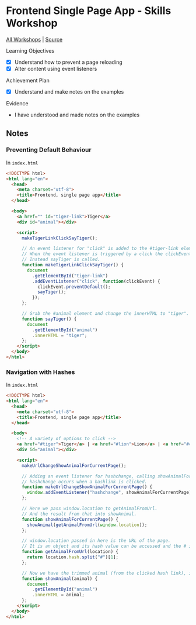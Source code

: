 # Frontend Single Page App - Skills Workshop

[All Workshops](README.md) | [Source](https://github.com/makersacademy/course/blob/master/pills/frontend_single_page_app.md)

Learning Objectives

- [x] Understand how to prevent a page reloading
- [x] Alter content using event listeners

Achievement Plan

- [x] Understand and make notes on the examples

Evidence

- I have understood and made notes on the examples

## Notes

### Preventing Default Behaviour

In `index.html`

```html
<!DOCTYPE html>
<html lang="en">
  <head>
    <meta charset="utf-8">
    <title>Frontend, single page app</title>
  </head>

  <body>
    <a href="" id="tiger-link">Tiger</a>
    <div id="animal"></div>

    <script>
      makeTigerLinkClickSayTiger();

      // An event listener for "click" is added to the #tiger-link element.
      // When the event listener is triggered by a click the clickEvent's default behaviour is prevented.
      // Instead sayTiger is called.
      function makeTigerLinkClickSayTiger() {
        document
          .getElementById("tiger-link")
          .addEventListener("click", function(clickEvent) {
            clickEvent.preventDefault();
            sayTiger();
          });
      };

      // Grab the #animal element and change the innerHTML to "tiger".
      function sayTiger() {
        document
          .getElementById("animal")
          .innerHTML = "tiger";
      };
    </script>
  </body>
</html>
```

### Navigation with Hashes

In `index.html`

```html
<!DOCTYPE html>
<html lang="en">
  <head>
    <meta charset="utf-8">
    <title>Frontend, single page app</title>
  </head>

  <body>
    <!-- A variety of options to click -->
    <a href="#tiger">Tiger</a> | <a href="#lion">Lion</a> | <a href="#cheetah">Cheetah</a> | <a href="#leopard">Leopard</a>
    <div id="animal"></div>

    <script>
      makeUrlChangeShowAnimalForCurrentPage();

      // Adding an event listener for hashchange, calling showAnimalForCurrentPage as callback.
      // hashchange occurs when a hashlink is clicked.
      function makeUrlChangeShowAnimalForCurrentPage() {
        window.addEventListener("hashchange", showAnimalForCurrentPage);
      };

      // Here we pass window.location to getAnimalFromUrl.
      // And the result from that into showAnimal.
      function showAnimalForCurrentPage() {
        showAnimal(getAnimalFromUrl(window.location));
      };

      // window.location passed in here is the URL of the page.
      // It is an object and its hash value can be accessed and the # is trimmed off.
      function getAnimalFromUrl(location) {
        return location.hash.split("#")[1];
      };

      // Now we have the trimmed animal (from the clicked hash link), it is inserted into the #animal element.
      function showAnimal(animal) {
        document
          .getElementById("animal")
          .innerHTML = animal;
      };
    </script>
  </body>
</html>
```
